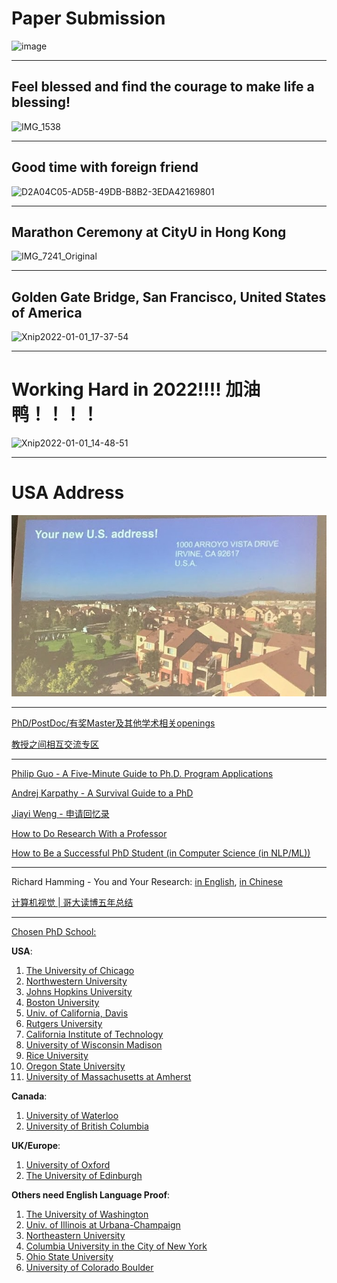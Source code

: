 # Paper Submission

![image](https://user-images.githubusercontent.com/31528604/148673263-528686ec-c16d-4f03-9766-1b9fbdb7ae86.png)

---

## Feel blessed and find the courage to make life a blessing! 

![IMG_1538](https://user-images.githubusercontent.com/31528604/149688861-11d5b9e3-5722-4e24-bd6a-8f2e21479838.JPG)

---

## Good time with foreign friend

![D2A04C05-AD5B-49DB-B8B2-3EDA42169801](https://user-images.githubusercontent.com/31528604/149881388-c5c7a8f1-a497-4840-9d39-3ff3faf26c83.JPG)

---

## Marathon Ceremony at CityU in Hong Kong

![IMG_7241_Original](https://user-images.githubusercontent.com/31528604/149879972-019ade26-1564-45c7-94d7-9d2fd0225ebf.jpg)

---

## Golden Gate Bridge, San Francisco, United States of America

![Xnip2022-01-01_17-37-54](https://user-images.githubusercontent.com/31528604/147847921-33cfc480-211b-46b6-98c1-af62bd212f54.jpg)

---

# Working Hard in 2022!!!! 加油鸭！！！！

![Xnip2022-01-01_14-48-51](https://user-images.githubusercontent.com/31528604/147847857-de3fb33b-f23a-411f-94a6-b1d1c6bf24e6.jpg)

---

# USA Address 

<p align="center">
  <img src='USA_Address.JPG'>
</p>

---

[PhD/PostDoc/有奖Master及其他学术相关openings](https://www.1point3acres.com/bbs/forum-173-1.html)

[教授之间相互交流专区](https://www.1point3acres.com/bbs/forum.php?mod=forumdisplay&fid=328)

---

[Philip Guo - A Five-Minute Guide to Ph.D. Program Applications](https://pg.ucsd.edu/PhD-application-tips.htm)

[Andrej Karpathy - A Survival Guide to a PhD](http://karpathy.github.io/2016/09/07/phd/)

[Jiayi Weng - 申请回忆录](https://trinkle23897.github.io/posts/application)

[How to Do Research With a Professor](https://www.cs.jhu.edu/~jason/advice/how-to-work-with-a-professor.html)

[How to Be a Successful PhD Student (in Computer Science (in NLP/ML))](https://www.cs.jhu.edu/~mdredze/publications/HowtoBeaSuccessfulPhDStudent.1_1.pdf)

---

Richard Hamming - You and Your Research: [in English](http://www.cs.virginia.edu/~robins/YouAndYourResearch.html), [in Chinese](http://www.yidianzixun.com/article/0LZ4zQZV)

[计算机视觉 | 哥大读博五年总结](https://zhuanlan.zhihu.com/p/338193330)

---

[Chosen PhD School:](http://csrankings.org/#/index?all&us)

**USA**:

1. [The University of Chicago](https://grad.uchicago.edu/admissions/apply/english-language-requirements/)
2. [Northwestern University](https://www.mccormick.northwestern.edu/computer-science/academics/graduate/admissions/)
3. [Johns Hopkins University](https://engineering.jhu.edu/admissions/graduate-admissions/full-time-programs/how-to-apply/international-students/)
4. [Boston University](https://www.bu.edu/eng/prospective-graduate/apply/international-students/)
5. [Univ. of California, Davis](https://grad.ucdavis.edu/english-language-examinations)
6. [Rutgers University](https://grad.rutgers.edu/admissions/international-students)
7. [California Institute of Technology](https://gradoffice.caltech.edu/admissions/FAQ)
8. [University of Wisconsin Madison](https://grad.wisc.edu/apply/requirements/)
9. [Rice University](https://graduate.rice.edu/admissions/application-faq)
10. [Oregon State University](https://gradschool.oregonstate.edu/admissions/international)
11. [University of Massachusetts at Amherst](https://www.umass.edu/graduate/apply/international-applicants)

**Canada**:

1. [University of Waterloo](https://uwaterloo.ca/graduate-studies-postdoctoral-affairs/future-students/applying-graduate-school/before-you-apply/admission-and-english-language-proficiency-requirements)
2. [University of British Columbia](https://www.grad.ubc.ca/prospective-students/graduate-degree-programs/phd-computer-science)

**UK/Europe**:

1. [University of Oxford](https://www.ox.ac.uk/admissions/graduate/applying-to-oxford/application-guide/qualifications-languages-funding#content-tab--4)
2. [The University of Edinburgh](https://www.ed.ac.uk/studying/postgraduate/applying/your-application/entry-requirements/english-requirements/approved-universities)

**Others need English Language Proof**:

1. [The University of Washington](https://grad.uw.edu/admission/understanding-the-application-process/international-applicant-information/english-proficiency-tests/)
2. [Univ. of Illinois at Urbana-Champaign](https://grad.illinois.edu/admissions/instructions/04c)
3. [Northeastern University](https://coe.northeastern.edu/academics-experiential-learning/graduate-school-of-engineering/graduate-admissions/)
4. [Columbia University in the City of New York](https://www.gradengineering.columbia.edu/faq/standardized-test-scores)
5. [Ohio State University](http://gpadmissions.osu.edu/intl/additional-requirements-to-apply.html)
6. [University of Colorado Boulder](https://www.colorado.edu/graduateschool/admissions/prepare-apply/international-students/english-proficiency-requirements)
